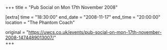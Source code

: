 +++
title = "Pub Social on Mon 17th November 2008"

[extra]
time = "18:30:00"
end_date = "2008-11-17"
end_time = "20:00:00"
location = "The Phantom Coach"

original = "https://uwcs.co.uk/events/pub-social-on-mon-17th-november-2008-1474489013007/"    
+++



